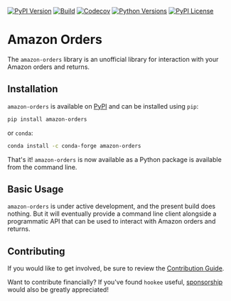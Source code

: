 [![PyPI Version](https://badge.fury.io/py/amazon-orders.svg)](https://badge.fury.io/py/amazon-orders)
[![Build](https://github.com/alexdlaird/amazon-orders-python/actions/workflows/build.yml/badge.svg)](https://github.com/alexdlaird/amazon-orders-python/actions/workflows/build.yml)
[![Codecov](https://codecov.io/gh/alexdlaird/amazon-orders-python/branch/main/graph/badge.svg)](https://codecov.io/gh/alexdlaird/amazon-orders-python)
[![Python Versions](https://img.shields.io/pypi/pyversions/amazon-orders-python.svg)](https://pypi.org/project/amazon-orders-python/)
[![PyPI License](https://img.shields.io/pypi/l/amazon-orders-python.svg)](https://pypi.org/project/amazon-orders-python/)

# Amazon Orders

The `amazon-orders` library is an unofficial library for interaction with your Amazon orders and returns.

## Installation

`amazon-orders` is available on [PyPI](https://pypi.org/project/amazon-orders/) and can be installed
using `pip`:

```sh
pip install amazon-orders
```

or `conda`:

```sh
conda install -c conda-forge amazon-orders
```

That's it! `amazon-orders` is now available as a Python package is available from the command line.

## Basic Usage

`amazon-orders` is under active development, and the present build does nothing. But it will eventually provide a
command line client alongside a programmatic API that can be used to interact with Amazon orders and returns. 

## Contributing

If you would like to get involved, be sure to review the [Contribution Guide](https://github.com/alexdlaird/hookee/blob/main/CONTRIBUTING.rst).

Want to contribute financially? If you've found `hookee` useful, [sponsorship](https://github.com/sponsors/alexdlaird) would
also be greatly appreciated!